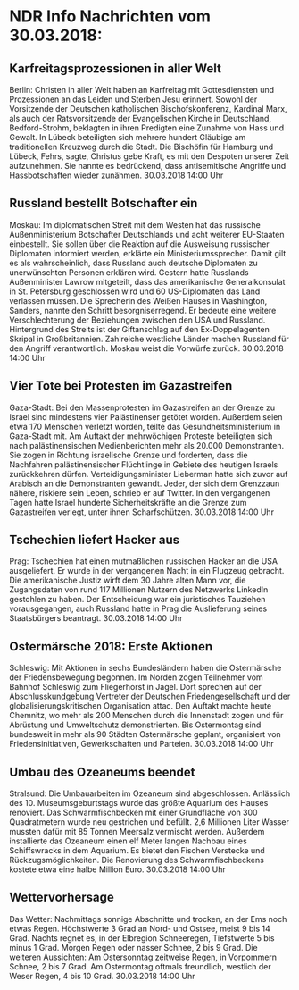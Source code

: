 # NDR Info Nachrichten vom 30.03.2018:


## Karfreitagsprozessionen in aller Welt
Berlin:	Christen in aller Welt haben an Karfreitag mit Gottesdiensten und Prozessionen an das Leiden und Sterben Jesu erinnert. Sowohl der Vorsitzende der Deutschen katholischen Bischofskonferenz, Kardinal Marx, als auch der Ratsvorsitzende der Evangelischen Kirche
in Deutschland, Bedford-Strohm, beklagten in ihren Predigten eine Zunahme von Hass und Gewalt. In Lübeck beteiligten sich mehrere hundert Gläubige am traditionellen Kreuzweg durch die Stadt. Die Bischöfin für Hamburg und Lübeck, Fehrs, sagte, Christus gebe Kraft, es mit den Despoten unserer Zeit aufzunehmen. Sie nannte es bedrückend, dass antisemitische Angriffe und Hassbotschaften wieder zunähmen. 30.03.2018 14:00 Uhr 

## Russland bestellt Botschafter ein
Moskau: Im diplomatischen Streit mit dem Westen hat das russische Außenministerium Botschafter Deutschlands und acht weiterer EU-Staaten einbestellt. Sie sollen über die Reaktion auf die Ausweisung russischer Diplomaten informiert werden, erklärte ein Ministeriumssprecher. Damit gilt es als wahrscheinlich, dass Russland auch deutsche Diplomaten zu unerwünschten Personen erklären wird. Gestern hatte Russlands Außenminister Lawrow mitgeteilt, dass das amerikanische Generalkonsulat in St. Petersburg geschlossen wird und 60 US-Diplomaten das Land verlassen müssen. Die Sprecherin des Weißen Hauses in Washington, Sanders, nannte den Schritt besorgniserregend. Er bedeute eine weitere Verschlechterung der Beziehungen zwischen den USA und Russland. Hintergrund des Streits ist der Giftanschlag auf den Ex-Doppelagenten Skripal in Großbritannien. Zahlreiche westliche Länder machen Russland für den Angriff verantwortlich. Moskau weist die Vorwürfe zurück. 30.03.2018 14:00 Uhr 

## Vier Tote bei Protesten im Gazastreifen
Gaza-Stadt: Bei den Massenprotesten im Gazastreifen an der Grenze zu Israel sind mindestens vier Palästinenser getötet worden. Außerdem seien etwa 170 Menschen verletzt worden, teilte das Gesundheitsministerium in Gaza-Stadt mit. Am Auftakt der mehrwöchigen Proteste beteiligten sich nach palästinensischen Medienberichten mehr als 20.000 Demonstranten. Sie zogen in Richtung israelische Grenze und forderten, dass die Nachfahren palästinensischer Flüchtlinge in Gebiete des heutigen Israels zurückkehren dürfen. Verteidigungsminister Lieberman hatte sich zuvor auf Arabisch an die Demonstranten gewandt. Jeder, der sich dem Grenzzaun nähere, riskiere sein Leben, schrieb er auf Twitter. In den vergangenen Tagen hatte Israel hunderte Sicherheitskräfte an die Grenze zum Gazastreifen verlegt, unter ihnen Scharfschützen. 30.03.2018 14:00 Uhr 

## Tschechien liefert Hacker aus
Prag:	Tschechien hat einen mutmaßlichen russischen Hacker an die USA ausgeliefert. Er wurde in der vergangenen Nacht in ein Flugzeug gebracht. Die amerikanische Justiz wirft dem 30 Jahre alten Mann vor, die Zugangsdaten von rund 117 Millionen Nutzern des Netzwerks LinkedIn gestohlen zu haben. Der Entscheidung war ein juristisches Tauziehen vorausgegangen, auch Russland hatte in Prag die Auslieferung seines Staatsbürgers beantragt. 30.03.2018 14:00 Uhr 

## Ostermärsche 2018: Erste Aktionen
Schleswig: Mit Aktionen in sechs Bundesländern haben die Ostermärsche der Friedensbewegung begonnen. Im Norden zogen Teilnehmer vom Bahnhof Schleswig zum Fliegerhorst in Jagel. Dort sprechen auf der Abschlusskundgebung Vertreter der Deutschen Friedengesellschaft und der globalisierungskritischen Organisation attac. Den Auftakt machte heute Chemnitz, wo mehr als 200 Menschen durch die Innenstadt zogen und für Abrüstung und Umweltschutz demonstrierten. Bis Ostermontag sind bundesweit in mehr als 90 Städten Ostermärsche geplant, organisiert von Friedensinitiativen, Gewerkschaften und Parteien. 30.03.2018 14:00 Uhr 

## Umbau des Ozeaneums beendet
Stralsund: Die Umbauarbeiten im Ozeaneum sind abgeschlossen. Anlässlich des 10. Museumsgeburtstags wurde das größte Aquarium des Hauses renoviert. Das Schwarmfischbecken mit einer Grundfläche von 300 Quadratmetern wurde neu gestrichen und befüllt. 2,6 Millionen Liter Wasser mussten dafür mit 85 Tonnen Meersalz vermischt werden. Außerdem installierte das Ozeaneum einen elf Meter langen Nachbau eines Schiffswracks in dem Aquarium. Es bietet den Fischen Verstecke und Rückzugsmöglichkeiten. Die Renovierung des Schwarmfischbeckens kostete etwa eine halbe Million Euro. 30.03.2018 14:00 Uhr 

## Wettervorhersage
Das Wetter: Nachmittags sonnige Abschnitte und trocken, an der Ems noch etwas Regen. Höchstwerte 3 Grad an Nord- und Ostsee, meist 9 bis 14 Grad. Nachts regnet es, in der Elbregion Schneeregen, Tiefstwerte 5 bis minus 1 Grad. Morgen Regen oder nasser Schnee, 2 bis 9 Grad. Die weiteren Aussichten: Am Ostersonntag zeitweise Regen, in Vorpommern Schnee, 2 bis 7 Grad. Am Ostermontag oftmals freundlich, westlich der Weser Regen, 4 bis 10 Grad. 30.03.2018 14:00 Uhr 
